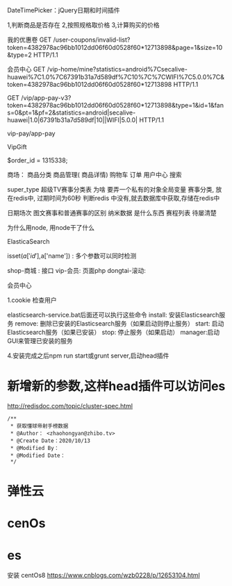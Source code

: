 DateTimePicker：jQuery日期和时间插件


1,判断商品是否存在
2,按照规格取价格
3,计算购买的价格

我的优惠卷
GET /user-coupons/invalid-list?token=4382978ac96bb1012dd06f60d0528f60*12713898&page=1&size=10&type=2 HTTP/1.1

会员中心
GET /vip-home/mine?statistics=android%7Csecalive-huawei%7C1.0%7C67391b31a7d589df%7C10%7C%7CWIFI%7C5.0.0%7C&token=4382978ac96bb1012dd06f60d0528f60*12713898 HTTP/1.1

GET /vip/app-pay-v3?token=4382978ac96bb1012dd06f60d0528f60*12713898&type=1&id=1&fans=0&pt=1&pf=2&statistics=android|secalive-huawei|1.0|67391b31a7d589df|10||WIFI|5.0.0| HTTP/1.1

vip-pay/app-pay

VipGift

$order_id = 1315338;

 商场：
 商品分类
 商品管理( 商品详情)
 购物车
 订单
 用户中心
 搜索


super_type 超级TV赛事分类表
为啥 要弄一个私有的对象全局变量
赛事分类, 放在redis中, 过期时间为60秒
判断redis 中没有,就去数据库中获取,存储在redis中


日期场次
图文赛事和普通赛事的区别
纳米数据 是什么东西
赛程列表  待屡清楚

为什么用node, 用node干了什么

ElasticaSearch

isset($a['id'],$a['name']) : 多个参数可以同时检测


shop-商城 : 接口
vip-会员: 页面php
dongtai-滚动:




会员中心

1.cookie 检查用户


elasticsearch-service.bat后面还可以执行这些命令
install: 安装Elasticsearch服务
remove: 删除已安装的Elasticsearch服务（如果启动则停止服务）
start: 启动Elasticsearch服务（如果已安装）
stop: 停止服务（如果启动）
manager:启动GUI来管理已安装的服务

4.安装完成之后npm run start或grunt server,启动head插件

# 新增新的参数,这样head插件可以访问es

http://redisdoc.com/topic/cluster-spec.html

    /**
     * 获取懂球帝射手榜数据
     * @Author： <zhaohongyan@zhibo.tv>
     * @Create Date：2020/10/13 
     * @Modified By：
     * @Modified Date：
     */
 # 弹性云
 # cenOs
 # es

 安装 centOs8
 https://www.cnblogs.com/wzb0228/p/12653104.html